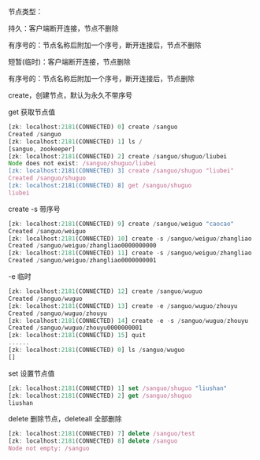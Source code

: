 节点类型：

持久：客户端断开连接，节点不删除

有序号的：节点名称后附加一个序号，断开连接后，节点不删除

短暂(临时)：客户端断开连接，节点删除

有序号的：节点名称后附加一个序号，断开连接后，节点删除



create，创建节点，默认为永久不带序号

get 获取节点值

```javascript
[zk: localhost:2181(CONNECTED) 0] create /sanguo
Created /sanguo
[zk: localhost:2181(CONNECTED) 1] ls /
[sanguo, zookeeper]
[zk: localhost:2181(CONNECTED) 2] create /sanguo/shuguo/liubei
Node does not exist: /sanguo/shuguo/liubei
[zk: localhost:2181(CONNECTED) 3] create /sanguo/shuguo "liubei"
Created /sanguo/shuguo
[zk: localhost:2181(CONNECTED) 8] get /sanguo/shuguo
liubei
```

create -s 带序号

```javascript
[zk: localhost:2181(CONNECTED) 9] create /sanguo/weiguo "caocao"
Created /sanguo/weiguo
[zk: localhost:2181(CONNECTED) 10] create -s /sanguo/weiguo/zhangliao
Created /sanguo/weiguo/zhangliao0000000000
[zk: localhost:2181(CONNECTED) 11] create -s /sanguo/weiguo/zhangliao
Created /sanguo/weiguo/zhangliao0000000001
```

-e 临时

```javascript
[zk: localhost:2181(CONNECTED) 12] create /sanguo/wuguo
Created /sanguo/wuguo
[zk: localhost:2181(CONNECTED) 13] create -e /sanguo/wuguo/zhouyu
Created /sanguo/wuguo/zhouyu
[zk: localhost:2181(CONNECTED) 14] create -e -s /sanguo/wuguo/zhouyu
Created /sanguo/wuguo/zhouyu0000000001
[zk: localhost:2181(CONNECTED) 15] quit
......
[zk: localhost:2181(CONNECTED) 0] ls /sanguo/wuguo
[]
```

set 设置节点值

```javascript
[zk: localhost:2181(CONNECTED) 1] set /sanguo/shuguo "liushan"
[zk: localhost:2181(CONNECTED) 2] get /sanguo/shuguo
liushan
```



delete 删除节点，deleteall 全部删除

```javascript
[zk: localhost:2181(CONNECTED) 7] delete /sanguo/test
[zk: localhost:2181(CONNECTED) 8] delete /sanguo
Node not empty: /sanguo
```

